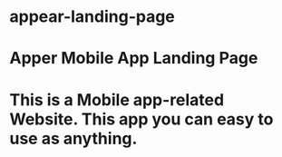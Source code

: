 # appear-landing-page

# Apper Mobile App Landing Page

# This is a Mobile app-related Website. This app you can easy to use as anything.

